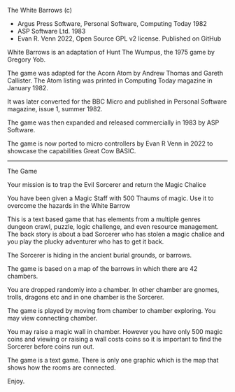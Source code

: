 The White Barrows (c)
- Argus Press Software, Personal Software, Computing Today 1982
- ASP Software Ltd. 1983
- Evan R. Venn 2022, Open Source GPL v2 license. Published on GitHub

White Barrows is an adaptation of Hunt The Wumpus, the 1975 game by Gregory Yob.

The game was adapted for the Acorn Atom by Andrew Thomas and Gareth Callister. The Atom listing was printed in Computing Today magazine in January 1982.

It was later converted for the BBC Micro and published in Personal Software magazine, issue 1, summer 1982.

The game was then expanded and released commercially in 1983 by ASP Software.

The game is now ported to micro controllers by Evan R Venn in 2022 to showcase the capabilities Great Cow BASIC.

-----

The Game

Your mission is to trap the Evil Sorcerer and return the Magic Chalice

You have been given a Magic Staff with 500 Thaums of magic. Use it to overcome the hazards in the White Barrow

This is a text based game that has elements from a multiple genres dungeon crawl, puzzle, logic challenge, and even resource management. The back story is about a bad Sorcerer who has stolen a magic chalice and you play the plucky adventurer who has to get it back.

The Sorcerer is hiding in the ancient burial grounds, or barrows.

The game is based on a map of the barrows in which there are 42 chambers.

You are dropped randomly into a chamber. In other chamber are gnomes, trolls, dragons etc and in one chamber is the Sorcerer.

The game is played by moving from chamber to chamber exploring. You may view connecting chamber.

You may raise a magic wall in chamber. However you have only 500 magic coins and viewing or raising a wall costs coins so it is important to find the Sorcerer before coins run out.

The game is a text game. There is only one graphic which is the map that shows how the rooms are connected.

Enjoy.
